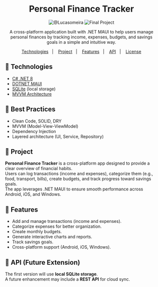 <h1 align="center">
  Personal Finance Tracker
</h1>

<p align="center">
 <img src="https://img.shields.io/static/v1?label=LinkedIn&message=Lucas%20Meira&color=8257E5&labelColor=000000" alt="@Lucasomeira" />
 <img src="https://img.shields.io/static/v1?label=Type&message=Final%20Project&color=8257E5&labelColor=000000" alt="Final Project" />
</p>

<p align="center">
  A cross-platform application built with .NET MAUI to help users manage personal finances by tracking income, expenses, budgets, and savings goals in a simple and intuitive way.
</p>

<p align="center">
  <a href="#-technologies">Technologies</a>&nbsp;&nbsp;&nbsp;|&nbsp;&nbsp;&nbsp;
  <a href="#-project">Project</a>&nbsp;&nbsp;&nbsp;|&nbsp;&nbsp;&nbsp;
  <a href="#-features">Features</a>&nbsp;&nbsp;&nbsp;|&nbsp;&nbsp;&nbsp;
  <a href="#-api">API</a>&nbsp;&nbsp;&nbsp;|&nbsp;&nbsp;&nbsp;
  <a href="#memo-license">License</a>
</p>

## 🚀 Technologies

- [C# .NET 8](https://)
- [DOTNET MAUI](https://)
- [SQLite](https://) (local storage)
- [MVVM Architecture](https://)

## 📌 Best Practices

- Clean Code, SOLID, DRY  
- MVVM (Model-View-ViewModel)  
- Dependency Injection  
- Layered architecture (UI, Service, Repository)

## 📖 Project

**Personal Finance Tracker** is a cross-platform app designed to provide a clear overview of financial habits.  
Users can log transactions (income and expenses), categorize them (e.g., food, transport, bills), create budgets, and track progress toward savings goals.  
The app leverages .NET MAUI to ensure smooth performance across Android, iOS, and Windows.

## 📱 Features

- Add and manage transactions (income and expenses).  
- Categorize expenses for better organization.  
- Create monthly budgets.  
- Generate interactive charts and reports.  
- Track savings goals.  
- Cross-platform support (Android, iOS, Windows).  

## 🔗 API (Future Extension)

The first version will use **local SQLite storage**.  
A future enhancement may include a **REST API** for cloud sync.  


